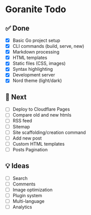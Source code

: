 # Goranite Todo

## ✅ Done
- [x] Basic Go project setup
- [x] CLI commands (build, serve, new)
- [x] Markdown processing
- [x] HTML templates
- [x] Static files (CSS, images)
- [x] Syntax highlighting
- [x] Development server
- [x] Nord theme (light/dark)

## 🚧 Next
- [ ] Deploy to Cloudflare Pages
- [ ] Compare old and new htmls
- [ ] RSS feed
- [ ] Sitemap
- [ ] Site scaffolding/creation command
- [ ] Add new post
- [ ] Custom HTML templates
- [ ] Posts Pagination

## 💡 Ideas
- [ ] Search
- [ ] Comments
- [ ] Image optimization
- [ ] Plugin system
- [ ] Multi-language
- [ ] Analytics